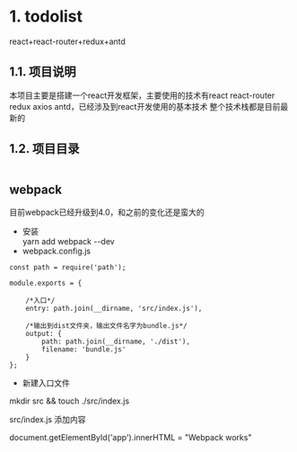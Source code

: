# 1. todolist
react+react-router+redux+antd

## 1.1. 项目说明
本项目主要是搭建一个react开发框架，主要使用的技术有react react-router redux axios antd，已经涉及到react开发使用的基本技术
整个技术栈都是目前最新的
## 1.2. 项目目录
```

```
## webpack
目前webpack已经升级到4.0，和之前的变化还是蛮大的
- 安装  
yarn add webpack --dev
- webpack.config.js
```
const path = require('path');

module.exports = {
 
    /*入口*/
    entry: path.join(__dirname, 'src/index.js'),
    
    /*输出到dist文件夹，输出文件名字为bundle.js*/
    output: {
        path: path.join(__dirname, './dist'),
        filename: 'bundle.js'
    }
};
```
- 新建入口文件

mkdir src && touch ./src/index.js

src/index.js 添加内容

document.getElementById('app').innerHTML = "Webpack works"

